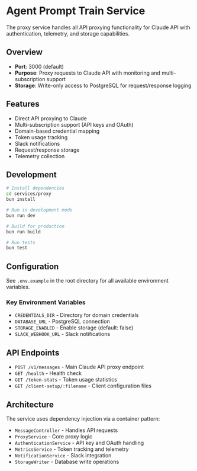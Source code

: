 # Agent Prompt Train Service

The proxy service handles all API proxying functionality for Claude API with authentication, telemetry, and storage capabilities.

## Overview

- **Port**: 3000 (default)
- **Purpose**: Proxy requests to Claude API with monitoring and multi-subscription support
- **Storage**: Write-only access to PostgreSQL for request/response logging

## Features

- Direct API proxying to Claude
- Multi-subscription support (API keys and OAuth)
- Domain-based credential mapping
- Token usage tracking
- Slack notifications
- Request/response storage
- Telemetry collection

## Development

```bash
# Install dependencies
cd services/proxy
bun install

# Run in development mode
bun run dev

# Build for production
bun run build

# Run tests
bun test
```

## Configuration

See `.env.example` in the root directory for all available environment variables.

### Key Environment Variables

- `CREDENTIALS_DIR` - Directory for domain credentials
- `DATABASE_URL` - PostgreSQL connection
- `STORAGE_ENABLED` - Enable storage (default: false)
- `SLACK_WEBHOOK_URL` - Slack notifications

## API Endpoints

- `POST /v1/messages` - Main Claude API proxy endpoint
- `GET /health` - Health check
- `GET /token-stats` - Token usage statistics
- `GET /client-setup/:filename` - Client configuration files

## Architecture

The service uses dependency injection via a container pattern:

- `MessageController` - Handles API requests
- `ProxyService` - Core proxy logic
- `AuthenticationService` - API key and OAuth handling
- `MetricsService` - Token tracking and telemetry
- `NotificationService` - Slack integration
- `StorageWriter` - Database write operations
